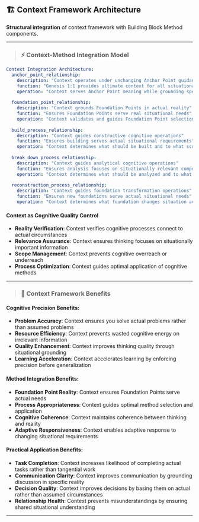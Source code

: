 ## 🏗️ Context Framework Architecture

**Structural integration** of context framework with Building Block Method components.

---

> ### ⚡ **Context-Method Integration Model**

```yaml
Context Integration Architecture:
  anchor_point_relationship:
    description: "Context operates under unchanging Anchor Point guidance"
    function: "Genesis 1:1 provides ultimate context for all situational contexts"
    operation: "Context serves Anchor Point meaning while grounding specific situations"
    
  foundation_point_relationship:
    description: "Context grounds Foundation Points in actual reality"
    function: "Ensures Foundation Points serve real situational needs"
    operation: "Context validates and guides Foundation Point selection and application"
    
  build_process_relationship:
    description: "Context guides constructive cognitive operations"
    function: "Ensures building serves actual situational requirements"
    operation: "Context determines what should be built and to what scope"
    
  break_down_process_relationship:
    description: "Context guides analytical cognitive operations"
    function: "Ensures analysis focuses on situationally relevant components"
    operation: "Context determines what should be analyzed and to what depth"
    
  reconstruction_process_relationship:
    description: "Context guides foundation transformation operations"
    function: "Ensures new foundations serve actual situational needs"
    operation: "Context determines what foundation changes situation actually requires"
```

#### **Context as Cognitive Quality Control**
- **Reality Verification**: Context verifies cognitive processes connect to actual circumstances
- **Relevance Assurance**: Context ensures thinking focuses on situationally important information
- **Scope Management**: Context prevents cognitive overreach or underreach
- **Process Optimization**: Context guides optimal application of cognitive methods

---

> ### 🎯 **Context Framework Benefits**

#### **Cognitive Precision Benefits:**
- **Problem Accuracy**: Context ensures you solve actual problems rather than assumed problems
- **Resource Efficiency**: Context prevents wasted cognitive energy on irrelevant information
- **Quality Enhancement**: Context improves thinking quality through situational grounding
- **Learning Acceleration**: Context accelerates learning by enforcing precision before generalization

#### **Method Integration Benefits:**
- **Foundation Point Reality**: Context ensures Foundation Points serve actual needs
- **Process Appropriateness**: Context guides optimal method selection and application
- **Cognitive Coherence**: Context maintains coherence between thinking and reality
- **Adaptive Responsiveness**: Context enables adaptive response to changing situational requirements

#### **Practical Application Benefits:**
- **Task Completion**: Context increases likelihood of completing actual tasks rather than tangential work
- **Communication Clarity**: Context improves communication by grounding discussion in specific reality
- **Decision Quality**: Context improves decisions by basing them on actual rather than assumed circumstances
- **Relationship Health**: Context prevents misunderstandings by ensuring shared situational understanding

---

